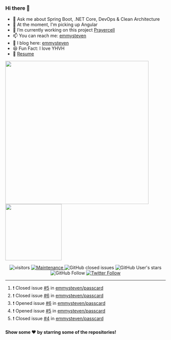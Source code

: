 ### Hi there 👋

- 💬 Ask me about Spring Boot, .NET Core, DevOps & Clean Architecture
- 🌱 At the moment, I'm picking up Angular
- 🔭 I’m currently working on this project [Prayercell](https://github.com/emmysteven/prayercell)
- 📫 You can reach me: [emmysteven](mailto:hello@emmysteven.com)
- 📃 I blog here: [emmysteven](https://dev.to/emmysteven)
- 😆 Fun Fact: I love YHVH
- 📄 [Resume](https://github.com/emmysteven/emmysteven/blob/main/docs/resume.pdf)


<p align="left">
<a href="https://github.com/emmysteven/emmysteven">
	<img width="450px" src="https://github-readme-stats.vercel.app/api?username=emmysteven&title_color=ffffff&theme=vue-dark&show_icons=true&count_private=true&hide_border=true" />
</a><a href="https://github.com/emmysteven/emmysteven">
	<img height="177em" src="https://github-readme-stats.vercel.app/api/top-langs/?username=emmysteven&title_color=ffffff&theme=vue-dark&show_icons=true&count_private=true&hide_border=true&layout=compact&langs_count=8&hide=css,html,dockerfile,freemarker" />
</a>
</p>

<p></p>


<div align="center">
	<img alt="visitors" src="https://visitor-badge.glitch.me/badge?page_id=emmysteven" />
	<a href="https://gitHub.com/emmysteven/emmysteven/graphs/commit-activity">
		<img alt="Maintenance" src="https://img.shields.io/badge/Maintained%3F-yes-green.svg">
	</a>
	<img alt="GitHub closed issues" src="https://img.shields.io/github/issues-closed/emmysteven/emmysteven">
	<img alt="GitHub User's stars" src="https://img.shields.io/github/stars/emmysteven?style=flat" />
	<img alt="GitHub Follow" src="https://img.shields.io/github/followers/emmysteven?label=followers&logo=GitHub&style=flat" />
	<a href="https://twitter.com/emmysteven_">
		<img alt="Twitter Follow" src="https://img.shields.io/twitter/follow/emmysteven_?style=flat&label=followers&logo=Twitter" />
	</a>
</div>

---
<!--START_SECTION:activity-->
1. ❗️ Closed issue [#5](https://github.com/emmysteven/passcard/issues/5) in [emmysteven/passcard](https://github.com/emmysteven/passcard)
2. ❗️ Closed issue [#6](https://github.com/emmysteven/passcard/issues/6) in [emmysteven/passcard](https://github.com/emmysteven/passcard)
3. ❗️ Opened issue [#6](https://github.com/emmysteven/passcard/issues/6) in [emmysteven/passcard](https://github.com/emmysteven/passcard)
4. ❗️ Opened issue [#5](https://github.com/emmysteven/passcard/issues/5) in [emmysteven/passcard](https://github.com/emmysteven/passcard)
5. ❗️ Closed issue [#4](https://github.com/emmysteven/passcard/issues/4) in [emmysteven/passcard](https://github.com/emmysteven/passcard)
<!--END_SECTION:activity-->

<p></p>

#### Show some ❤️ by starring some of the repositories!
